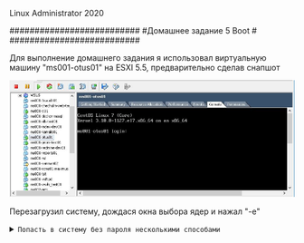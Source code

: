 Linux Administrator 2020

   ##########################
   #Домашнее задание 5 Boot #
   ##########################




Для выполнение домашнего задания я использовал виртуальную машину "ms001-otus01" на ESXI 5.5, предварительно сделав снапшот

<p align="center"><img src="https://raw.githubusercontent.com/Kostyuk-Ruslan/otus-linux/master/work6_Boot/photo/1.JPG"></p>

Перезагрузил систему, дождася окна выбора ядер и нажал "-e"


<details>
<summary><code>Попасть в систему без пароля несколькими способами</code></summary>


Спасибо 1.

Вышло данное окно:

<p align="center"><img src="https://raw.githubusercontent.com/Kostyuk-Ruslan/otus-linux/master/work6_Boot/photo/2.JPG"></p>

Далее как по инструкции я добавил после "linux16" ==> init=/bin/sh получилось вот так :

<p align="center"><img src="https://raw.githubusercontent.com/Kostyuk-Ruslan/otus-linux/master/work6_Boot/photo/3.JPG"></p>

попали в рутовую файловую систему, проверил файлы, все на месте, я так понял мы посоденились в режиме RO
перементируем  корневую файловую систему в режиме Read-write

<p align="center"><img src="https://raw.githubusercontent.com/Kostyuk-Ruslan/otus-linux/master/work6_Boot/photo/4.JPG"></p>

После чего набрал команду <code>passwd</code> и ввел свой пароль и "reboot" после перезагрузки я успешно вошел в систему под своим новым паролем.


Способ 2.

По аналогии с первым заданием дожидаемся окна выбора ядер и жмем "e"

Далее пишем после "linux16" ==>  rd.break и жмем Ctrl+X

<p align="center"><img src="https://raw.githubusercontent.com/Kostyuk-Ruslan/otus-linux/master/work6_Boot/photo/5.JPG"></p>

Попадаем в аварийный режим (emergency mode)

<p align="center"><img src="https://raw.githubusercontent.com/Kostyuk-Ruslan/otus-linux/master/work6_Boot/photo/6.JPG"></p>


Разбор по командам:
1. Перемонтируем корневую файловую систему в режиме "Read-Write" дополнительно проверил это командой "mount" на скриншое правда не указал.
2. Зайдем в sysroot с помощью chroot
3. Поменяем пароль рута командой "passwd root"
4. Создадим файл "autorelabel" - не совсем понял для чего этот файл, я так понял, он как то связан с "selinux" возможно мы как то проморкировали фс для selinux

Попытался сделать reboot, но не получилось, поэтому сделал жесткий reset вм. ( возможно надо было выйти из chroot)
После перезагрузки успешно вошел в систему под новым паролем рута.








</details>








